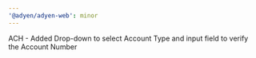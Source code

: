 ```yaml
---
'@adyen/adyen-web': minor
---
```


ACH - Added Drop-down to select Account Type and input field to verify the Account Number

